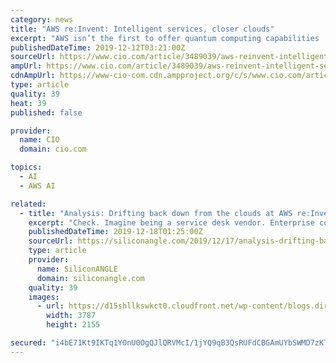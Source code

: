 ```yaml
---
category: news
title: "AWS re:Invent: Intelligent services, closer clouds"
excerpt: "AWS isn’t the first to offer quantum computing capabilities ... Like Soylent Green, the key part of the next service, Amazon Augmented Artificial Intelligence (A2I), is people. Machine learning models don’t always produce clear-cut answers to ..."
publishedDateTime: 2019-12-12T03:21:00Z
sourceUrl: https://www.cio.com/article/3489039/aws-reinvent-intelligent-services-closer-clouds.html
ampUrl: https://www.cio.com/article/3489039/aws-reinvent-intelligent-services-closer-clouds.amp.html
cdnAmpUrl: https://www-cio-com.cdn.ampproject.org/c/s/www.cio.com/article/3489039/aws-reinvent-intelligent-services-closer-clouds.amp.html
type: article
quality: 39
heat: 39
published: false

provider:
  name: CIO
  domain: cio.com

topics:
  - AI
  - AWS AI

related:
  - title: "Analysis: Drifting back down from the clouds at AWS re:Invent"
    excerpt: "Check. Imagine being a service desk vendor. Enterprise content management? AWS Kendra reinvents structured and unstructured document search with continually improving results. Imagine being in knowledge management or ECM. You want to build artificial intelligence? Now the AWS SageMaker machine learning service, two years in, has a new Studio ..."
    publishedDateTime: 2019-12-18T01:25:00Z
    sourceUrl: https://siliconangle.com/2019/12/17/analysis-drifting-back-clouds-aws-reinvent/
    type: article
    provider:
      name: SiliconANGLE
      domain: siliconangle.com
    quality: 39
    images:
      - url: https://d15shllkswkct0.cloudfront.net/wp-content/blogs.dir/1/files/2019/12/AWSreinvent-Expo1.jpg
        width: 3787
        height: 2155

secured: "i4bE71Kt9IKTq1YOnU0OgQJlQRVMcI/1jYQ9qB3QsRUFdCBGAmUYbSWMD7zKT29mMUpXklPw4hTrmAbOlLYp7DqQparmkO6gbb1wuJueRNbhNcEgE04ueTO1K07niu89Tq+fbIAlPn8iVbZuAJm91dZN+c3NscjaXc0JKBgAcr4paxcF+x3y+BbyCYdyhvgx+4ELD8rKTwAJ7vPiC+NE8a/SIo4WUuQmCaYx+7rf3vTbsBnMz9L60HwcqwYLj7f1Ob9721zmtDD+EX7mgckUNg==;kXnkkFDuxCrSkbcKegZ6sg=="
---
```


